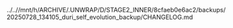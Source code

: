 ../..//mnt/h/ARCHIVE/.UNWRAP/D/STAGE2_INNER/8cfaeb0e6ac2/backups/20250728_134105_duri_self_evolution_backup/CHANGELOG.md
